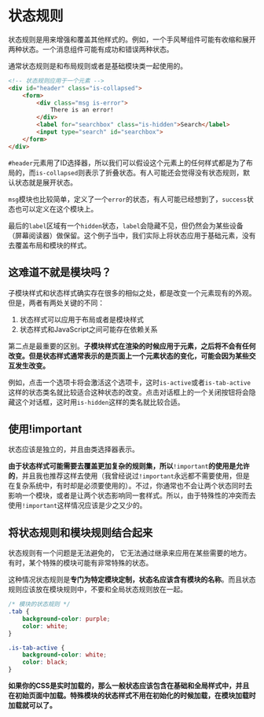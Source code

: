 # 状态规则

状态规则是用来增强和覆盖其他样式的。例如，一个手风琴组件可能有收缩和展开两种状态。一个消息组件可能有成功和错误两种状态。

通常状态规则是和布局规则或者是基础模块类一起使用的。

```html
<!-- 状态规则应用于一个元素 -->
<div id="header" class="is-collapsed">
    <form>
        <div class="msg is-error">
            There is an error!
        </div>
        <label for="searchbox" class="is-hidden">Search</label>
        <input type="search" id="searchbox">
    </form>
</div>
```

`#header`元素用了ID选择器，所以我们可以假设这个元素上的任何样式都是为了布局的，而`is-collapsed`则表示了折叠状态。有人可能还会觉得没有状态规则，默认状态就是展开状态。

`msg`模块也比较简单，定义了一个`error`的状态，有人可能已经想到了，`success`状态也可以定义在这个模块上。

最后的`label`区域有一个`hidden`状态，`label`会隐藏不见，但仍然会为某些设备（屏幕阅读器）做保留。这个例子当中，我们实际上将状态应用于基础元素，没有去覆盖布局和模块的样式。

## 这难道不就是模块吗？

子模块样式和状态样式确实存在很多的相似之处，都是改变一个元素现有的外观。但是，两者有两处关键的不同：

1. 状态样式可以应用于布局或者是模块样式
2. 状态样式和JavaScript之间可能存在依赖关系

第二点是最重要的区别。**子模块样式在渲染的时候应用于元素，之后将不会有任何改变。但是状态样式通常表示的是页面上一个元素状态的变化，可能会因为某些交互发生改变。**

例如，点击一个选项卡将会激活这个选项卡，这时`is-active`或者`is-tab-active`这样的状态类名就比较适合这种状态的改变。点击对话框上的一个关闭按钮将会隐藏这个对话框，这时用`is-hidden`这样的类名就比较合适。

## 使用!important

状态应该是独立的，并且由类选择器表示。

**由于状态样式可能需要去覆盖更加复杂的规则集，所以**`!important`**的使用是允许的**，并且我也推荐这样去使用（我曾经说过`!important`永远都不需要使用，但是在复杂系统中，有时却是必须要使用的）。不过，你通常也不会让两个状态同时去影响一个模块，或者是让两个状态影响同一套样式。所以，由于特殊性的冲突而去使用`!important`这样情况应该是少之又少的。

## 将状态规则和模块规则结合起来

状态规则有一个问题是无法避免的， 它无法通过继承来应用在某些需要的地方。有时，某个特殊的模块可能有非常特殊的状态。

这种情况状态规则是**专门为特定模块定制，状态名应该含有模块的名称**。而且状态规则应该放在模块规则中，不要和全局状态规则放在一起。

```css
/* 模块的状态规则 */
.tab {
    background-color: purple;
    color: white;
}

.is-tab-active {
    background-color: white;
    color: black;
}
```

**如果你的CSS是实时加载的，那么一般状态应该包含在基础和全局样式中，并且在初始页面中加载。特殊模块的状态样式不用在初始化的时候加载，在模块加载时加载就可以了。**

